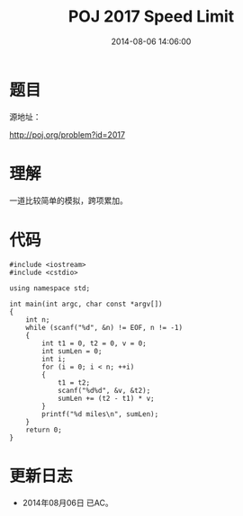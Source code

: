 ﻿---
layout: post
title: POJ 2017 Speed Limit
date: 2014-08-06 14:06:00
categories: Exercise
toc: true
---
# 题目
源地址：

http://poj.org/problem?id=2017

# 理解
一道比较简单的模拟，跨项累加。

<!-- more -->

# 代码

```
#include <iostream>
#include <cstdio>

using namespace std;

int main(int argc, char const *argv[])
{
    int n;
    while (scanf("%d", &n) != EOF, n != -1)
    {
        int t1 = 0, t2 = 0, v = 0;
        int sumLen = 0;
        int i;
        for (i = 0; i < n; ++i)
        {
            t1 = t2;
            scanf("%d%d", &v, &t2);
            sumLen += (t2 - t1) * v;
        }
        printf("%d miles\n", sumLen);
    }
    return 0;
}

```

# 更新日志
- 2014年08月06日 已AC。